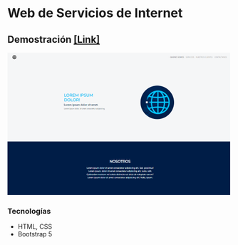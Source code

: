 # Web de Servicios de Internet

## Demostración [[Link]](https://pimentelomar6.github.io/web-servicios-de-internet-bootstrap5/ "Demo link")

![Inicio](https://github.com/pimentelomar6/web-servicios-de-internet-bootstrap5/blob/master/images/proyecto1.png "Inicio")

### Tecnologías
- HTML, CSS
- Bootstrap 5



